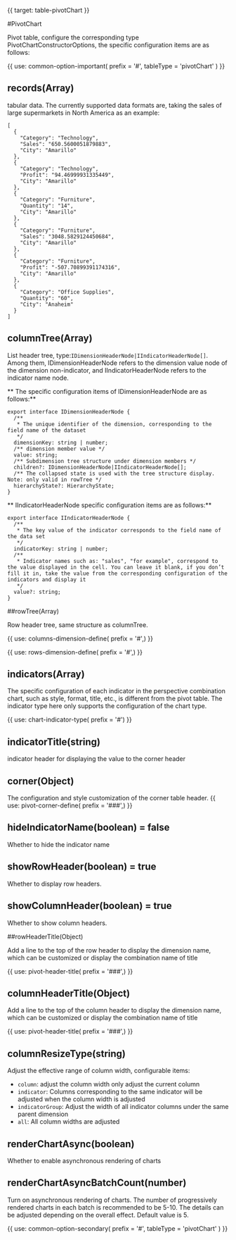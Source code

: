 {{ target: table-pivotChart }}

#PivotChart

Pivot table, configure the corresponding type PivotChartConstructorOptions, the specific configuration items are as follows:

{{ use: common-option-important(
    prefix = '#',
    tableType = 'pivotChart'
) }}

## records(Array)

tabular data.
The currently supported data formats are, taking the sales of large supermarkets in North America as an example:

```
[
  {
    "Category": "Technology",
    "Sales": "650.5600051879883",
    "City": "Amarillo"
  },
  {
    "Category": "Technology",
    "Profit": "94.46999931335449",
    "City": "Amarillo"
  },
  {
    "Category": "Furniture",
    "Quantity": "14",
    "City": "Amarillo"
  },
  {
    "Category": "Furniture",
    "Sales": "3048.5829124450684",
    "City": "Amarillo"
  },
  {
    "Category": "Furniture",
    "Profit": "-507.70899391174316",
    "City": "Amarillo"
  },
  {
    "Category": "Office Supplies",
    "Quantity": "60",
    "City": "Anaheim"
  }
]
```

## columnTree(Array)

List header tree, type:`IDimensionHeaderNode|IIndicatorHeaderNode[]`. Among them, IDimensionHeaderNode refers to the dimension value node of the dimension non-indicator, and IIndicatorHeaderNode refers to the indicator name node.

** The specific configuration items of IDimensionHeaderNode are as follows:**

```
export interface IDimensionHeaderNode {
  /**
   * The unique identifier of the dimension, corresponding to the field name of the dataset
   */
  dimensionKey: string | number;
  /** dimension member value */
  value: string;
  /** Subdimension tree structure under dimension members */
  children?: IDimensionHeaderNode|IIndicatorHeaderNode[];
  /** The collapsed state is used with the tree structure display. Note: only valid in rowTree */
  hierarchyState?: HierarchyState;
}
```

** IIndicatorHeaderNode specific configuration items are as follows:**

```
export interface IIndicatorHeaderNode {
  /**
   * The key value of the indicator corresponds to the field name of the data set
   */
  indicatorKey: string | number;
  /**
   * Indicator names such as: "sales", "for example", correspond to the value displayed in the cell. You can leave it blank, if you don’t fill it in, take the value from the corresponding configuration of the indicators and display it
   */
  value?: string;
}
```

##rowTree(Array)

Row header tree, same structure as columnTree.

{{ use: columns-dimension-define( prefix = '#',) }}

{{ use: rows-dimension-define( prefix = '#',) }}

## indicators(Array)

The specific configuration of each indicator in the perspective combination chart, such as style, format, title, etc., is different from the pivot table. The indicator type here only supports the configuration of the chart type.

{{ use: chart-indicator-type(
    prefix = '#') }}

## indicatorTitle(string)

indicator header for displaying the value to the corner header

## corner(Object)

The configuration and style customization of the corner table header.
{{ use: pivot-corner-define( prefix = '###',) }}

## hideIndicatorName(boolean) = false

Whether to hide the indicator name

## showRowHeader(boolean) = true

Whether to display row headers.

## showColumnHeader(boolean) = true

Whether to show column headers.

##rowHeaderTitle(Object)

Add a line to the top of the row header to display the dimension name, which can be customized or display the combination name of title

{{ use: pivot-header-title( prefix = '###',) }}

## columnHeaderTitle(Object)

Add a line to the top of the column header to display the dimension name, which can be customized or display the combination name of title

{{ use: pivot-header-title( prefix = '###',) }}

## columnResizeType(string)

Adjust the effective range of column width, configurable items:

- `column`: adjust the column width only adjust the current column
- `indicator`: Columns corresponding to the same indicator will be adjusted when the column width is adjusted
- `indicatorGroup`: Adjust the width of all indicator columns under the same parent dimension
- `all`: All column widths are adjusted

## renderChartAsync(boolean)
Whether to enable asynchronous rendering of charts

## renderChartAsyncBatchCount(number)
Turn on asynchronous rendering of charts. The number of progressively rendered charts in each batch is recommended to be 5-10. The details can be adjusted depending on the overall effect. Default value is 5.

{{ use: common-option-secondary(
      prefix = '#',
      tableType = 'pivotChart'
  ) }}
